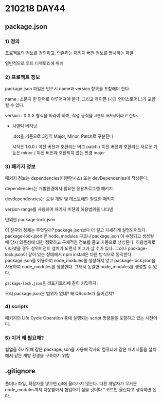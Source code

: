 # 210218 DAY44

## package.json

### 1) 정의

프로젝트의 정보를 정의하고, 의존하는 패키지 버전 정보를 명시하는 파일

일반적으로 루트 디렉토리에 위치

### 2) 프로젝트 정보

package.json 파일은 반드시 name과 version 항목을 포함해야 한다.

name : 소문자 한 단어로 이루어져야 한다. 그리고 하이픈 (-)과 언더스토어(_)가 포함될 수 있다.

version : X.X.X 형식을 따라야 하며, 작성 규칙을 `시멘틱 버저닝`이라고 한다.

- 시맨틱 버저닝

    .dot을 기준으로 3영역 Major, Minor, Patch로 구분된다

    시작은 1.0.0 / 이전 버전과 호환되는 버그 patch / 이전 버전과 호환되는 새로운 기능은 minor / 이전 버전과 호환되지 않는 변경 major

### 3) 패키지 정보

패키지 정보는 dependencies(디펜던시스) 또는 devDependenies에 작성된다.

dependencies는 개발환경에서 필요한 응용프로그램 패키지

devdependencies는 로컬 개발 및 테스트에만 필요한 패키지

version range를 사용하여 패키지 버젼의 허용범위를 나타냄

번외편 package-lock.json

이 친구의 정체는 무엇일까? 
package.json보다 더 길고 자세하게 설명되어있다.
package-lock.json 은 node_modules 구조나 package.json 이 수정되고 생성될 때 당시 의존성에 대한 정확하고 구체적인 정보를 품고 자동으로 생성된다. 허용범위로 나타냈을 경우 상위버전이 설치가 되면서 버그가 날 수가 있다.
그러나 package-lock.json이 같이 있는 상태에서 npm install은 다른 방식으로 동작한다. package.json를 이용하여 node_modules를 생성하지 않고 package-lock.json을 사용하여 node_modules를 생성한다.  그래서 동일한 node_modules를 생성할 수 있다.

`package-lock.json`을 레포지토리에 같이 커밋하자.

우리 package.json은 범위가 없네?
왜 QRcode가 들어갔지?

### 4) scripts

패키지의 Life Cycle Operation 중에 실행되는 script 명령들을 포함하고 있는 사전이다.

### 5) 이거 왜 필요해?

협업을 하기위해 같은 package.json을 사용해 각자의 컴퓨터에 같은 패키지들을 설치해서 같은 개발 환경을 구축하기 위함

## .gitignore

폴더나 파일, 확장자를 넣으면 git에 올라가지 않는다.
다른 개발자가 무거운 node_modules까지 다운받아서 협업하기 싫을 것이다."
코드만 올린다고 생각하면 된다.